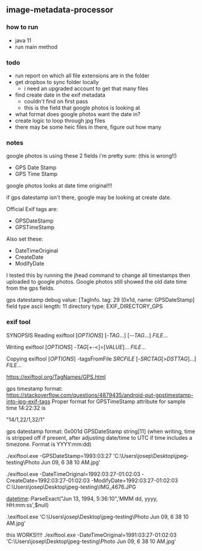 ## image-metadata-processor

### how to run
* java 11
* run main method


### todo
* run report on which all file extensions are in the folder
* get dropbox to sync folder locally
    * i need an upgraded account to get that many files
* find create date in the exif metadata
    * couldn't find on first pass
    * this is the field that google photos is looking at
* what format does google photos want the date in?
* create logic to loop through jpg files
* there may be some heic files in there, figure out how many

### notes
google photos is using these 2 fields i'm pretty sure: (this is wrong!!)
* GPS Date Stamp
* GPS Time Stamp

google photos looks at date time original!!!

if gps datestamp isn't there, google may be looking at create date.

Official Exif tags are:
* GPSDateStamp
* GPSTimeStamp

Also set these:
* DateTimeOriginal
* CreateDate
* ModifyDate

I tested this by running the jhead command to change all timestamps then uploaded to google photos. Google photos still showed the old date time from the gps fields.


gps datestamp debug value:
[TagInfo. tag: 29 (0x1d, name: GPSDateStamp]
field type ascii
length: 11
directory type: EXIF_DIRECTORY_GPS


### exif tool
SYNOPSIS
  Reading
    exiftool [*OPTIONS*] [-*TAG*...] [--*TAG*...] *FILE*...

  Writing
    exiftool [*OPTIONS*] -*TAG*[+-<]=[*VALUE*]... *FILE*...

  Copying
    exiftool [*OPTIONS*] -tagsFromFile *SRCFILE* [-*SRCTAG*[>*DSTTAG*]...]
    *FILE*...

https://exiftool.org/TagNames/GPS.html

gps timestamp format:
https://stackoverflow.com/questions/4879435/android-put-gpstimestamp-into-jpg-exif-tags
Proper format for GPSTimeStamp attribute for sample time 14:22:32 is

"14/1,22/1,32/1"

gps datestamp format:
0x001d	GPSDateStamp	string[11]	(when writing, time is stripped off if present, after adjusting date/time to UTC if time includes a timezone. Format is YYYY:mm:dd)

./exiftool.exe -GPSDateStamp=1993:03:27 'C:\Users\josep\Desktop\jpeg-testing\Photo Jun 09, 6 38 10 AM.jpg'


./exiftool.exe -DateTimeOriginal=1992:03:27-01:02:03 -CreateDate=1992:03:27-01:02:03 -ModifyDate=1992:03:27-01:02:03 C:\Users\josep\Desktop\jpeg-testing\IMG_4676.JPG

[datetime]::ParseExact("20181010134412",'yyyyMMddHHmmss',$null)
[datetime]::ParseExact("Jun 13, 1994, 5:36:10",'MMM dd, yyyy, HH:mm:ss',$null)


[datetimeoffset]::FromUnixTimeMilliseconds(771528970000).DateTime


 .\exiftool.exe  'C:\Users\josep\Desktop\jpeg-testing\Photo Jun 09, 6 38 10 AM.jpg'

this WORKS!!!!
./exiftool.exe -DateTimeOriginal=1991:03:27-01:02:03 'C:\Users\josep\Desktop\jpeg-testing\Photo Jun 09, 6 38 10 AM.jpg'
